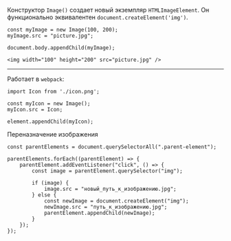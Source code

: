 Конструктор `Image()` создает новый экземпляр `HTMLImageElement`. Он функционально эквивалентен `document.createElement('img')`.

```
const myImage = new Image(100, 200);
myImage.src = "picture.jpg";

document.body.appendChild(myImage);
```
```
<img width="100" height="200" src="picture.jpg" />
```
---

Работает в `webpack`:
```
import Icon from './icon.png';

const myIcon = new Image();
myIcon.src = Icon;

element.appendChild(myIcon);
```

Переназначение изображения 

```
const parentElements = document.querySelectorAll(".parent-element");

parentElements.forEach((parentElement) => {
	parentElement.addEventListener("click", () => {
		const image = parentElement.querySelector("img");
		
		if (image) {
			image.src = "новый_путь_к_изображению.jpg";
		} else {
			const newImage = document.createElement("img");
			newImage.src = "путь_к_изображению.jpg";
			parentElement.appendChild(newImage);
		}
	});
});
```